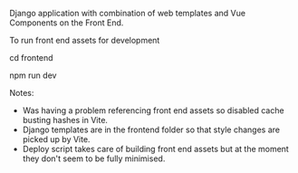 Django application with combination of web templates and Vue Components on the Front End.

To run front end assets for development

cd frontend

npm run dev

Notes:

- Was having a problem referencing front end assets so disabled cache busting hashes in Vite.
- Django templates are in the frontend folder so that style changes are picked up by Vite.
- Deploy script takes care of building front end assets but at the moment they don't seem to be fully minimised.